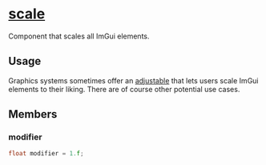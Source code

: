 # [scale](scale.hpp)

Component that scales all ImGui elements.

## Usage

Graphics systems sometimes offer an [adjustable](../../adjustable/data/values.md) that lets users scale ImGui elements to their liking. There are of course other potential use cases.

## Members

### modifier

```cpp
float modifier = 1.f;
```